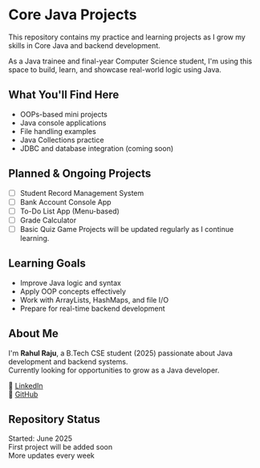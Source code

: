 # Core Java Projects 

This repository contains my practice and learning projects as I grow my skills in Core Java and backend development.

As a Java trainee and final-year Computer Science student, I'm using this space to build, learn, and showcase real-world logic using Java.

##  What You'll Find Here
- OOPs-based mini projects
- Java console applications
- File handling examples
- Java Collections practice
- JDBC and database integration (coming soon)

## Planned & Ongoing Projects

- [ ] Student Record Management System
- [ ] Bank Account Console App
- [ ] To-Do List App (Menu-based)
- [ ] Grade Calculator
- [ ] Basic Quiz Game
Projects will be updated regularly as I continue learning.

## Learning Goals

- Improve Java logic and syntax
- Apply OOP concepts effectively
- Work with ArrayLists, HashMaps, and file I/O
- Prepare for real-time backend development


## About Me

I'm **Rahul Raju**, a B.Tech CSE student (2025) passionate about Java development and backend systems.  
Currently looking for opportunities to grow as a Java developer.

🔗 [LinkedIn](https://www.linkedin.com/in/rahulrajusangaraju)  
🔗 [GitHub](https://github.com/Rahulraju-dev)

## Repository Status

Started: June 2025  
First project will be added soon  
More updates every week
